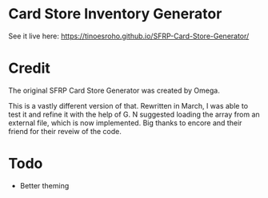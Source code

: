 # Card Store Inventory Generator

See it live here:
https://tinoesroho.github.io/SFRP-Card-Store-Generator/

# Credit
The original SFRP Card Store Generator was created by Omega.

This is a vastly different version of that. Rewritten in March, I was able to test it and refine it with the help of G. N suggested loading the array from an external file, which is now implemented.
Big thanks to encore and their friend for their reveiw of the code.

# Todo
* Better theming
